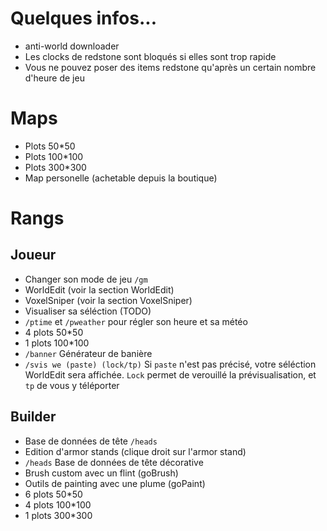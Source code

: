 # Quelques infos...
* anti-world downloader 
* Les clocks de redstone sont bloqués si elles sont trop rapide
* Vous ne pouvez poser des items redstone qu'après un certain nombre d'heure de jeu

# Maps
* Plots 50*50
* Plots 100*100
* Plots 300*300
* Map personelle (achetable depuis la boutique)

# Rangs 

## Joueur 
* Changer son mode de jeu `/gm`  
* WorldEdit (voir la section WorldEdit)
* VoxelSniper (voir la section VoxelSniper)
* Visualiser sa séléction (TODO)
* `/ptime` et `/pweather` pour régler son heure et sa météo
* 4 plots 50*50
* 1 plots 100*100
* `/banner` Générateur de banière 
* `/svis we (paste) (lock/tp)` Si `paste` n'est pas précisé, votre séléction WorldEdit sera affichée. `Lock` permet de verouillé la prévisualisation, et `tp` de vous y téléporter


## Builder 
* Base de données de tête `/heads`
* Edition d'armor stands (clique droit sur l'armor stand)
* `/heads` Base de données de tête décorative 
* Brush custom avec un flint (goBrush)
* Outils de painting avec une plume (goPaint)
* 6 plots 50*50
* 4 plots 100*100
* 1 plots 300*300
